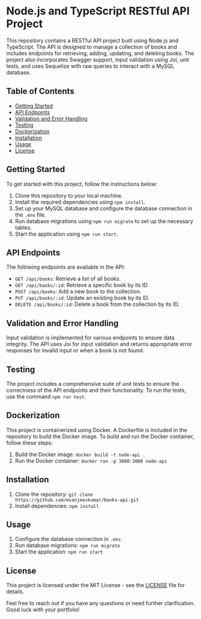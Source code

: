 # Node.js and TypeScript RESTful API Project

This repository contains a RESTful API project built using Node.js and TypeScript. The API is designed to manage a collection of books and includes endpoints for retrieving, adding, updating, and deleting books. The project also incorporates Swagger support, input validation using Joi, unit tests, and uses Sequelize with raw queries to interact with a MySQL database.

## Table of Contents

- [Getting Started](#getting-started)
- [API Endpoints](#api-endpoints)
- [Validation and Error Handling](#validation-and-error-handling)
- [Testing](#testing)
- [Dockerization](#dockerization)
- [Installation](#installation)
- [Usage](#usage)
- [License](#license)

## Getting Started

To get started with this project, follow the instructions below:

1. Clone this repository to your local machine.
2. Install the required dependencies using `npm install`.
3. Set up your MySQL database and configure the database connection in the `.env` file.
4. Run database migrations using `npm run migrate` to set up the necessary tables.
5. Start the application using `npm run start`.

## API Endpoints

The following endpoints are available in the API:

- `GET /api/books`: Retrieve a list of all books.
- `GET /api/books/:id`: Retrieve a specific book by its ID.
- `POST /api/books`: Add a new book to the collection.
- `PUT /api/books/:id`: Update an existing book by its ID.
- `DELETE /api/books/:id`: Delete a book from the collection by its ID.

## Validation and Error Handling

Input validation is implemented for various endpoints to ensure data integrity. The API uses Joi for input validation and returns appropriate error responses for invalid input or when a book is not found.

## Testing

The project includes a comprehensive suite of unit tests to ensure the correctness of the API endpoints and their functionality. To run the tests, use the command `npm run test`.

## Dockerization

This project is containerized using Docker. A Dockerfile is included in the repository to build the Docker image. To build and run the Docker container, follow these steps:

1. Build the Docker image: `docker build -t node-api .`
2. Run the Docker container: `docker run -p 3000:3000 node-api`

## Installation

1. Clone the repository: `git clone https://github.com/msanjeevkumar/books-api.git`
2. Install dependencies: `npm install`

## Usage

1. Configure the database connection in `.env`.
2. Run database migrations: `npm run migrate`
3. Start the application: `npm run start`


## License

This project is licensed under the MIT License - see the [LICENSE](LICENSE) file for details.

Feel free to reach out if you have any questions or need further clarification. Good luck with your portfolio!
